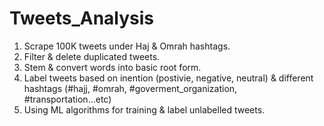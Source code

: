# Tweets_Analysis
1) Scrape 100K tweets under Haj & Omrah hashtags.
2) Filter & delete duplicated tweets.
3) Stem & convert words into basic root form.
4) Label tweets based on inention (postivie, negative, neutral) & different hashtags (#hajj, #omrah, #goverment_organization, #transportation...etc)
5) Using ML algorithms for training & label unlabelled tweets.
